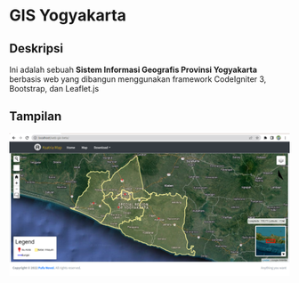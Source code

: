 # GIS Yogyakarta

## Deskripsi
 Ini adalah sebuah <b>Sistem Informasi Geografis Provinsi Yogyakarta</b> berbasis web yang dibangun menggunakan framework CodeIgniter 3, Bootstrap, dan Leaflet.js

## Tampilan
<img src="https://github.com/ksatria39/GIS-Yogyakarta/blob/main/Capture.PNG">
